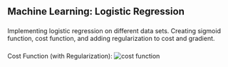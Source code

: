 ## Machine Learning: Logistic Regression

###
Implementing logistic regression on different data sets. Creating sigmoid function, cost function, and adding regularization to cost and gradient. 

###
Cost Function (with Regularization):
![cost function](https://user-images.githubusercontent.com/41659296/52536664-a9601200-2d2b-11e9-82be-a63ab4d4b3bd.PNG)
